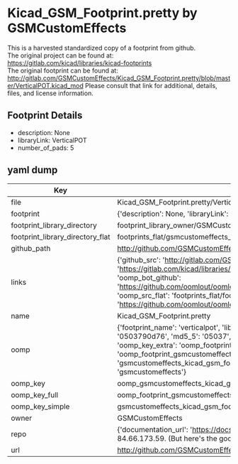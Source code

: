 # Kicad_GSM_Footprint.pretty by GSMCustomEffects  
This is a harvested standardized copy of a footprint from github.  
The original project can be found at:  
https://gitlab.com/kicad/libraries/kicad-footprints  
The original footprint can be found at:
http://gitlab.com/GSMCustomEffects/Kicad_GSM_Footprint.pretty/blob/master/VerticalPOT.kicad_mod
Please consult that link for additional, details, files, and license information.  
## Footprint Details
* description: None  
* libraryLink: VerticalPOT  
* number_of_pads: 5  
## yaml dump  
| Key | Value |  
| --- | --- |  
| file | Kicad_GSM_Footprint.pretty/VerticalPOT.kicad_mod |  
| footprint | {'description': None, 'libraryLink': 'VerticalPOT', 'number_of_pads': 5} |  
| footprint_library_directory | footprint_library_owner/GSMCustomEffects_Kicad_GSM_Footprint.pretty |  
| footprint_library_directory_flat | footprints_flat/gsmcustomeffects_kicad_gsm_footprint_verticalpot/working |  
| github_path | http://github.com/GSMCustomEffects/Kicad_GSM_Footprint.pretty/blob/master/VerticalPOT.kicad_mod |  
| links | {'github_src': 'http://gitlab.com/GSMCustomEffects/Kicad_GSM_Footprint.pretty/blob/master/VerticalPOT.kicad_mod', 'github_src_repo': 'https://gitlab.com/kicad/libraries/kicad-footprints', 'oomp_bot': 'footprints/gsmcustomeffects_kicad_gsm_footprint_verticalpot/working', 'oomp_bot_github': 'https://github.com/oomlout/oomlout_oomp_footprint_bot/tree/main/footprints/gsmcustomeffects_kicad_gsm_footprint_verticalpot/working', 'oomp_src_flat': 'footprints_flat/footprints_flat/gsmcustomeffects_kicad_gsm_footprint_verticalpot/working', 'oomp_src_flat_github': 'https://github.com/oomlout/oomlout_oomp_footprint_src/tree/main/footprints_flat/gsmcustomeffects_kicad_gsm_footprint_verticalpot/working'} |  
| name | Kicad_GSM_Footprint.pretty |  
| oomp | {'footprint_name': 'verticalpot', 'library_name': 'kicad_gsm_footprint', 'md5': '0503790d76dbbdbb482198dad183312e', 'md5_10': '0503790d76', 'md5_5': '05037', 'md5_6': '050379', 'oomp_key': 'oomp_gsmcustomeffects_kicad_gsm_footprint_verticalpot', 'oomp_key_extra': 'oomp_footprint_gsmcustomeffects_kicad_gsm_footprint_verticalpot', 'oomp_key_full': 'oomp_footprint_gsmcustomeffects_kicad_gsm_footprint_verticalpot_050379', 'oomp_key_simple': 'gsmcustomeffects_kicad_gsm_footprint_verticalpot', 'original_filename': 'Kicad_GSM_Footprint.pretty/VerticalPOT.kicad_mod', 'owner_name': 'gsmcustomeffects'} |  
| oomp_key | oomp_gsmcustomeffects_kicad_gsm_footprint_verticalpot |  
| oomp_key_full | oomp_footprint_gsmcustomeffects_kicad_gsm_footprint_verticalpot |  
| oomp_key_simple | gsmcustomeffects_kicad_gsm_footprint_verticalpot |  
| owner | GSMCustomEffects |  
| repo | {'documentation_url': 'https://docs.github.com/rest/overview/resources-in-the-rest-api#rate-limiting', 'message': "API rate limit exceeded for 84.66.173.59. (But here's the good news: Authenticated requests get a higher rate limit. Check out the documentation for more details.)"} |  
| url | http://github.com/GSMCustomEffects/Kicad_GSM_Footprint.pretty |  

